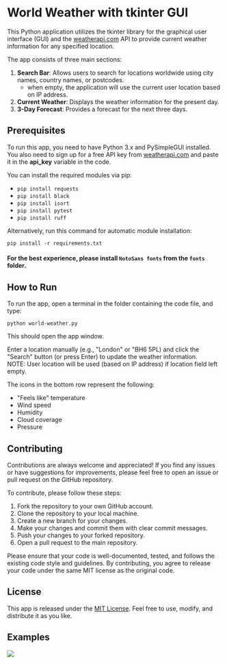# **World Weather with tkinter GUI**

This Python application utilizes the tkinter library for the graphical user interface (GUI) and the [weatherapi.com](https://weatherapi.com) API to provide current weather information for any specified location.

The app consists of three main sections:

1. **Search Bar**: Allows users to search for locations worldwide using city names, country names, or postcodes.   
   - when empty, the application will use the current user location based on IP address.
2. **Current Weather**: Displays the weather information for the present day.
3. **3-Day Forecast**: Provides a forecast for the next three days.

## **Prerequisites**

To run this app, you need to have Python 3.x and PySimpleGUI installed. You also need to sign up for a free API key from [weatherapi.com](https://weatherapi.com/) and paste it in the **api\_key** variable in the code.

You can install the required modules via pip:

- `pip install requests`
- `pip install black`
- `pip install isort`
- `pip install pytest`
- `pip install ruff`

Alternatively, run this command for automatic module installation:

`pip install -r requirements.txt`

#### For the best experience, please install `NotoSans fonts` from the `fonts` folder.

## **How to Run**

To run the app, open a terminal in the folder containing the code file, and type:

`python world-weather.py`

This should open the app window.    

Enter a location manually (e.g., "London" or "BH6 5PL) and click the "Search" button (or press Enter) to update the weather information.   
NOTE: User location will be used (based on IP address) if location field left empty.

The icons in the bottom row represent the following:
   - "Feels like" temperature
   - Wind speed
   - Humidity
   - Cloud coverage
   - Pressure

## **Contributing**

Contributions are always welcome and appreciated! If you find any issues or have suggestions for improvements, please feel free to open an issue or pull request on the GitHub repository.

To contribute, please follow these steps:

1.  Fork the repository to your own GitHub account.
2.  Clone the repository to your local machine.
3.  Create a new branch for your changes.
4.  Make your changes and commit them with clear commit messages.
5.  Push your changes to your forked repository.
6.  Open a pull request to the main repository.

Please ensure that your code is well-documented, tested, and follows the existing code style and guidelines. By contributing, you agree to release your code under the same MIT license as the original code.

## **License**

This app is released under the [MIT License](https://opensource.org/licenses/MIT). Feel free to use, modify, and distribute it as you like.

## **Examples**

![](screenshot.png)
